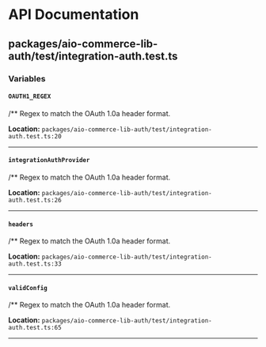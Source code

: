 # API Documentation

## packages/aio-commerce-lib-auth/test/integration-auth.test.ts

### Variables

#### `OAUTH1_REGEX`

/\*\* Regex to match the OAuth 1.0a header format.

**Location:** `packages/aio-commerce-lib-auth/test/integration-auth.test.ts:20`

---

#### `integrationAuthProvider`

/\*\* Regex to match the OAuth 1.0a header format.

**Location:** `packages/aio-commerce-lib-auth/test/integration-auth.test.ts:26`

---

#### `headers`

/\*\* Regex to match the OAuth 1.0a header format.

**Location:** `packages/aio-commerce-lib-auth/test/integration-auth.test.ts:33`

---

#### `validConfig`

/\*\* Regex to match the OAuth 1.0a header format.

**Location:** `packages/aio-commerce-lib-auth/test/integration-auth.test.ts:65`

---
